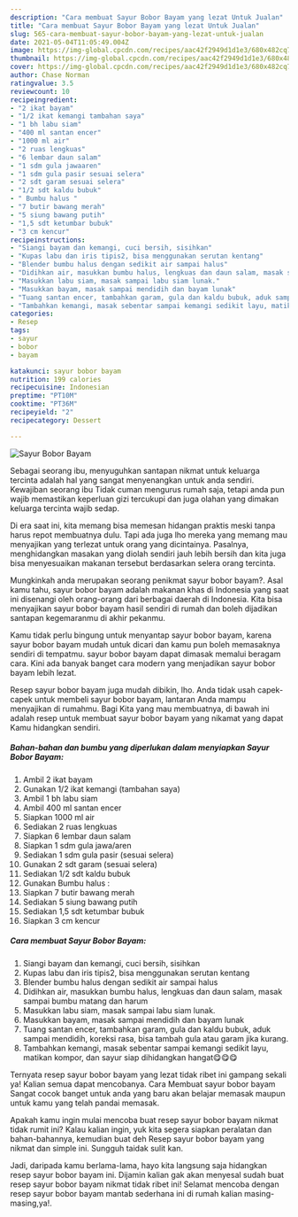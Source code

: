 ```yaml
---
description: "Cara membuat Sayur Bobor Bayam yang lezat Untuk Jualan"
title: "Cara membuat Sayur Bobor Bayam yang lezat Untuk Jualan"
slug: 565-cara-membuat-sayur-bobor-bayam-yang-lezat-untuk-jualan
date: 2021-05-04T11:05:49.004Z
image: https://img-global.cpcdn.com/recipes/aac42f2949d1d1e3/680x482cq70/sayur-bobor-bayam-foto-resep-utama.jpg
thumbnail: https://img-global.cpcdn.com/recipes/aac42f2949d1d1e3/680x482cq70/sayur-bobor-bayam-foto-resep-utama.jpg
cover: https://img-global.cpcdn.com/recipes/aac42f2949d1d1e3/680x482cq70/sayur-bobor-bayam-foto-resep-utama.jpg
author: Chase Norman
ratingvalue: 3.5
reviewcount: 10
recipeingredient:
- "2 ikat bayam"
- "1/2 ikat kemangi tambahan saya"
- "1 bh labu siam"
- "400 ml santan encer"
- "1000 ml air"
- "2 ruas lengkuas"
- "6 lembar daun salam"
- "1 sdm gula jawaaren"
- "1 sdm gula pasir sesuai selera"
- "2 sdt garam sesuai selera"
- "1/2 sdt kaldu bubuk"
- " Bumbu halus "
- "7 butir bawang merah"
- "5 siung bawang putih"
- "1,5 sdt ketumbar bubuk"
- "3 cm kencur"
recipeinstructions:
- "Siangi bayam dan kemangi, cuci bersih, sisihkan"
- "Kupas labu dan iris tipis2, bisa menggunakan serutan kentang"
- "Blender bumbu halus dengan sedikit air sampai halus"
- "Didihkan air, masukkan bumbu halus, lengkuas dan daun salam, masak sampai bumbu matang dan harum"
- "Masukkan labu siam, masak sampai labu siam lunak."
- "Masukkan bayam, masak sampai mendidih dan bayam lunak"
- "Tuang santan encer, tambahkan garam, gula dan kaldu bubuk, aduk sampai mendidih, koreksi rasa, bisa tambah gula atau garam jika kurang."
- "Tambahkan kemangi, masak sebentar sampai kemangi sedikit layu, matikan kompor, dan sayur siap dihidangkan hangat😋😋😋"
categories:
- Resep
tags:
- sayur
- bobor
- bayam

katakunci: sayur bobor bayam 
nutrition: 199 calories
recipecuisine: Indonesian
preptime: "PT10M"
cooktime: "PT36M"
recipeyield: "2"
recipecategory: Dessert

---
```



![Sayur Bobor Bayam](https://img-global.cpcdn.com/recipes/aac42f2949d1d1e3/680x482cq70/sayur-bobor-bayam-foto-resep-utama.jpg)

Sebagai seorang ibu, menyuguhkan santapan nikmat untuk keluarga tercinta adalah hal yang sangat menyenangkan untuk anda sendiri. Kewajiban seorang ibu Tidak cuman mengurus rumah saja, tetapi anda pun wajib memastikan keperluan gizi tercukupi dan juga olahan yang dimakan keluarga tercinta wajib sedap.

Di era  saat ini, kita memang bisa memesan hidangan praktis meski tanpa harus repot membuatnya dulu. Tapi ada juga lho mereka yang memang mau menyajikan yang terlezat untuk orang yang dicintainya. Pasalnya, menghidangkan masakan yang diolah sendiri jauh lebih bersih dan kita juga bisa menyesuaikan makanan tersebut berdasarkan selera orang tercinta. 



Mungkinkah anda merupakan seorang penikmat sayur bobor bayam?. Asal kamu tahu, sayur bobor bayam adalah makanan khas di Indonesia yang saat ini disenangi oleh orang-orang dari berbagai daerah di Indonesia. Kita bisa menyajikan sayur bobor bayam hasil sendiri di rumah dan boleh dijadikan santapan kegemaranmu di akhir pekanmu.

Kamu tidak perlu bingung untuk menyantap sayur bobor bayam, karena sayur bobor bayam mudah untuk dicari dan kamu pun boleh memasaknya sendiri di tempatmu. sayur bobor bayam dapat dimasak memalui beragam cara. Kini ada banyak banget cara modern yang menjadikan sayur bobor bayam lebih lezat.

Resep sayur bobor bayam juga mudah dibikin, lho. Anda tidak usah capek-capek untuk membeli sayur bobor bayam, lantaran Anda mampu menyajikan di rumahmu. Bagi Kita yang mau membuatnya, di bawah ini adalah resep untuk membuat sayur bobor bayam yang nikamat yang dapat Kamu hidangkan sendiri.

<!--inarticleads1-->

##### Bahan-bahan dan bumbu yang diperlukan dalam menyiapkan Sayur Bobor Bayam:

1. Ambil 2 ikat bayam
1. Gunakan 1/2 ikat kemangi (tambahan saya)
1. Ambil 1 bh labu siam
1. Ambil 400 ml santan encer
1. Siapkan 1000 ml air
1. Sediakan 2 ruas lengkuas
1. Siapkan 6 lembar daun salam
1. Siapkan 1 sdm gula jawa/aren
1. Sediakan 1 sdm gula pasir (sesuai selera)
1. Gunakan 2 sdt garam (sesuai selera)
1. Sediakan 1/2 sdt kaldu bubuk
1. Gunakan  Bumbu halus :
1. Siapkan 7 butir bawang merah
1. Sediakan 5 siung bawang putih
1. Sediakan 1,5 sdt ketumbar bubuk
1. Siapkan 3 cm kencur




<!--inarticleads2-->

##### Cara membuat Sayur Bobor Bayam:

1. Siangi bayam dan kemangi, cuci bersih, sisihkan
1. Kupas labu dan iris tipis2, bisa menggunakan serutan kentang
1. Blender bumbu halus dengan sedikit air sampai halus
1. Didihkan air, masukkan bumbu halus, lengkuas dan daun salam, masak sampai bumbu matang dan harum
1. Masukkan labu siam, masak sampai labu siam lunak.
1. Masukkan bayam, masak sampai mendidih dan bayam lunak
1. Tuang santan encer, tambahkan garam, gula dan kaldu bubuk, aduk sampai mendidih, koreksi rasa, bisa tambah gula atau garam jika kurang.
1. Tambahkan kemangi, masak sebentar sampai kemangi sedikit layu, matikan kompor, dan sayur siap dihidangkan hangat😋😋😋




Ternyata resep sayur bobor bayam yang lezat tidak ribet ini gampang sekali ya! Kalian semua dapat mencobanya. Cara Membuat sayur bobor bayam Sangat cocok banget untuk anda yang baru akan belajar memasak maupun untuk kamu yang telah pandai memasak.

Apakah kamu ingin mulai mencoba buat resep sayur bobor bayam nikmat tidak rumit ini? Kalau kalian ingin, yuk kita segera siapkan peralatan dan bahan-bahannya, kemudian buat deh Resep sayur bobor bayam yang nikmat dan simple ini. Sungguh taidak sulit kan. 

Jadi, daripada kamu berlama-lama, hayo kita langsung saja hidangkan resep sayur bobor bayam ini. Dijamin kalian gak akan menyesal sudah buat resep sayur bobor bayam nikmat tidak ribet ini! Selamat mencoba dengan resep sayur bobor bayam mantab sederhana ini di rumah kalian masing-masing,ya!.

